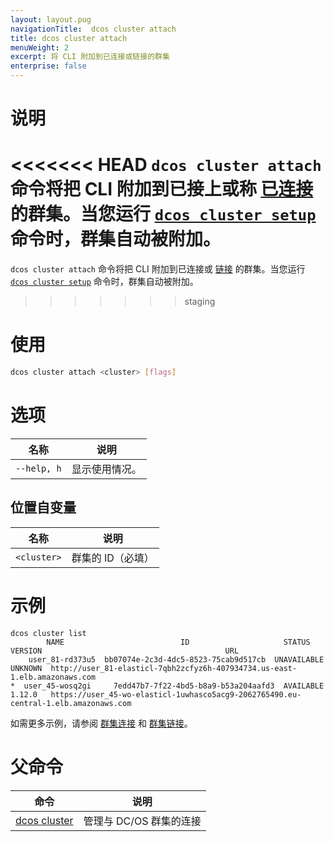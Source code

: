 ```yaml
---
layout: layout.pug
navigationTitle:  dcos cluster attach
title: dcos cluster attach
menuWeight: 2
excerpt: 将 CLI 附加到已连接或链接的群集
enterprise: false
---
```


# 说明
<<<<<<< HEAD
`dcos cluster attach` 命令将把 CLI 附加到已接上或称 [已连接](/cn/1.12/cli/command-reference/dcos-cluster/dcos-cluster-link/) 的群集。当您运行 [`dcos cluster setup`](/cn/1.12/cli/command-reference/dcos-cluster/dcos-cluster-setup/) 命令时，群集自动被附加。
=======
`dcos cluster attach` 命令将把 CLI 附加到已连接或 [链接](/cn/1.12/cli/command-reference/dcos-cluster/dcos-cluster-link/) 的群集。当您运行 [`dcos cluster setup`](/cn/1.12/cli/command-reference/dcos-cluster/dcos-cluster-setup/) 命令时，群集自动被附加。
>>>>>>> staging

# 使用

```bash
dcos cluster attach <cluster> [flags]
```

# 选项

| 名称 | 说明 |
|---------|-------------|
|  `--help, h` | 显示使用情况。|

## 位置自变量

| 名称 | 说明 |
|---------|-------------|
| `<cluster>` | 群集的 ID（必填）|



# 示例

```
dcos cluster list
        NAME                          ID                     STATUS     VERSION                                         URL                                          
    user_81-rd373u5  bb07074e-2c3d-4dc5-8523-75cab9d517cb  UNAVAILABLE  UNKNOWN  http://user_81-elasticl-7qbh2zcfyz6h-407934734.us-east-1.elb.amazonaws.com        
*  user_45-wosq2gi     7edd47b7-7f22-4bd5-b8a9-b53a204aafd3  AVAILABLE    1.12.0   https://user_45-wo-elasticl-1uwhasco5acg9-2062765490.eu-central-1.elb.amazonaws.com 
```


如需更多示例，请参阅 [群集连接](/cn/1.12/administering-clusters/multiple-clusters/cluster-connections/) 和 [群集链接](/cn/1.12/administering-clusters/multiple-clusters/cluster-links/)。

# 父命令

| 命令 | 说明 |
|---------|-------------|
| [dcos cluster](/cn/1.12/cli/command-reference/dcos-cluster/) | 管理与 DC/OS 群集的连接 |